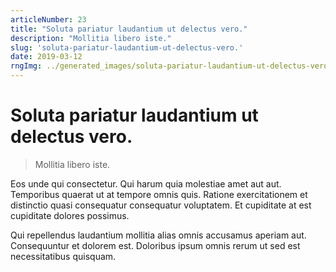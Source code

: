 ```yaml
---
articleNumber: 23
title: "Soluta pariatur laudantium ut delectus vero."
description: "Mollitia libero iste."
slug: 'soluta-pariatur-laudantium-ut-delectus-vero.'
date: 2019-03-12
rngImg: ../generated_images/soluta-pariatur-laudantium-ut-delectus-vero..jpg
---
```


# Soluta pariatur laudantium ut delectus vero.

> Mollitia libero iste.

Eos unde qui consectetur. Qui harum quia molestiae amet aut aut. Temporibus quaerat ut at tempore omnis quis. Ratione exercitationem et distinctio quasi consequatur consequatur voluptatem. Et cupiditate at est cupiditate dolores possimus.
 Qui repellendus laudantium mollitia alias omnis accusamus aperiam aut. Consequuntur et dolorem est. Doloribus ipsum omnis rerum ut sed est necessitatibus quisquam.

